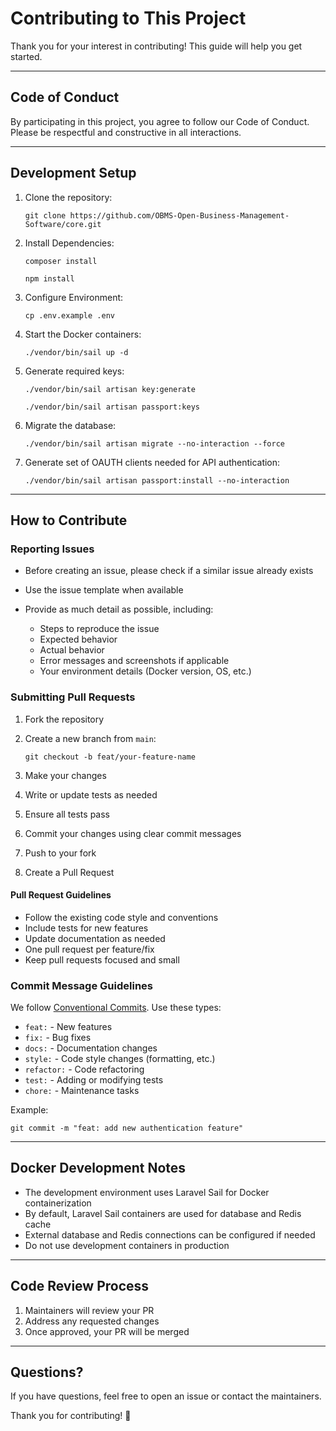 # Contributing to This Project

Thank you for your interest in contributing! This guide will help you get started.

***

## Code of Conduct[​](#code-of-conduct "Direct link to Code of Conduct")

By participating in this project, you agree to follow our Code of Conduct. Please be respectful and constructive in all interactions.

***

## Development Setup[​](#development-setup "Direct link to Development Setup")

1. Clone the repository:

   ```
   git clone https://github.com/OBMS-Open-Business-Management-Software/core.git
   ```

2. Install Dependencies:

   ```
   composer install
   ```

   ```
   npm install
   ```

3. Configure Environment:

   ```
   cp .env.example .env
   ```

4. Start the Docker containers:

   ```
   ./vendor/bin/sail up -d
   ```

5. Generate required keys:

   ```
   ./vendor/bin/sail artisan key:generate
   ```

   ```
   ./vendor/bin/sail artisan passport:keys
   ```

6. Migrate the database:

   ```
   ./vendor/bin/sail artisan migrate --no-interaction --force
   ```

7. Generate set of OAUTH clients needed for API authentication:

   ```
   ./vendor/bin/sail artisan passport:install --no-interaction
   ```

***

## How to Contribute[​](#how-to-contribute "Direct link to How to Contribute")

### Reporting Issues[​](#reporting-issues "Direct link to Reporting Issues")

* Before creating an issue, please check if a similar issue already exists

* Use the issue template when available

* Provide as much detail as possible, including:

  <!-- -->

  * Steps to reproduce the issue
  * Expected behavior
  * Actual behavior
  * Error messages and screenshots if applicable
  * Your environment details (Docker version, OS, etc.)

### Submitting Pull Requests[​](#submitting-pull-requests "Direct link to Submitting Pull Requests")

1. Fork the repository

2. Create a new branch from `main`:

   <!-- -->

   ```
   git checkout -b feat/your-feature-name
   ```

3. Make your changes

4. Write or update tests as needed

5. Ensure all tests pass

6. Commit your changes using clear commit messages

7. Push to your fork

8. Create a Pull Request

#### Pull Request Guidelines[​](#pull-request-guidelines "Direct link to Pull Request Guidelines")

* Follow the existing code style and conventions
* Include tests for new features
* Update documentation as needed
* One pull request per feature/fix
* Keep pull requests focused and small

### Commit Message Guidelines[​](#commit-message-guidelines "Direct link to Commit Message Guidelines")

We follow [Conventional Commits](https://www.conventionalcommits.org/). Use these types:

* `feat:` - New features
* `fix:` - Bug fixes
* `docs:` - Documentation changes
* `style:` - Code style changes (formatting, etc.)
* `refactor:` - Code refactoring
* `test:` - Adding or modifying tests
* `chore:` - Maintenance tasks

Example:

```
git commit -m "feat: add new authentication feature"
```

***

## Docker Development Notes[​](#docker-development-notes "Direct link to Docker Development Notes")

* The development environment uses Laravel Sail for Docker containerization
* By default, Laravel Sail containers are used for database and Redis cache
* External database and Redis connections can be configured if needed
* Do not use development containers in production

***

## Code Review Process[​](#code-review-process "Direct link to Code Review Process")

1. Maintainers will review your PR
2. Address any requested changes
3. Once approved, your PR will be merged

***

## Questions?[​](#questions "Direct link to Questions?")

If you have questions, feel free to open an issue or contact the maintainers.

Thank you for contributing! 🎉
